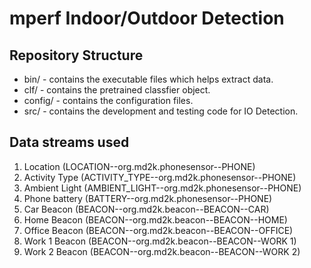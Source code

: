# mperf Indoor/Outdoor Detection

## Repository Structure
* bin/ - contains the executable files which helps extract data.
* clf/ - contains the pretrained classfier object.
* config/ - contains the configuration files.
* src/ - contains the development and testing code for IO Detection.

## Data streams used
1. Location (LOCATION--org.md2k.phonesensor--PHONE)
2. Activity Type (ACTIVITY_TYPE--org.md2k.phonesensor--PHONE)
3. Ambient Light (AMBIENT_LIGHT--org.md2k.phonesensor--PHONE)
4. Phone battery (BATTERY--org.md2k.phonesensor--PHONE)
5. Car Beacon (BEACON--org.md2k.beacon--BEACON--CAR)
6. Home Beacon (BEACON--org.md2k.beacon--BEACON--HOME)
7. Office Beacon (BEACON--org.md2k.beacon--BEACON--OFFICE)
8. Work 1 Beacon (BEACON--org.md2k.beacon--BEACON--WORK 1)
9. Work 2 Beacon (BEACON--org.md2k.beacon--BEACON--WORK 2)


